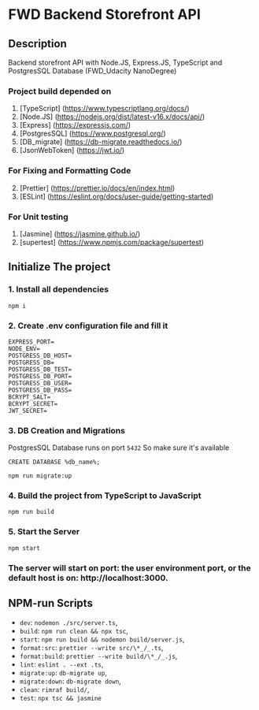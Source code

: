 # FWD Backend Storefront API

## Description

Backend storefront API with Node.JS, Express.JS, TypeScript and PostgresSQL Database (FWD_Udacity NanoDegree)

### Project build depended on

1. [TypeScript] (https://www.typescriptlang.org/docs/)
2. [Node.JS] (https://nodejs.org/dist/latest-v16.x/docs/api/)
3. [Express] (https://expressjs.com/)
4. [PostgresSQL] (https://www.postgresql.org/)
5. [DB_migrate] (https://db-migrate.readthedocs.io/)
6. [JsonWebToken] (https://jwt.io/)

### For Fixing and Formatting Code

2. [Prettier] (https://prettier.io/docs/en/index.html)
1. [ESLint] (https://eslint.org/docs/user-guide/getting-started)

### For Unit testing

1. [Jasmine] (https://jasmine.github.io/)
2. [supertest] (https://www.npmjs.com/package/supertest)

## Initialize The project

### 1. Install all dependencies

`npm i`

### 2. Create .env configuration file and fill it

```
EXPRESS_PORT=
NODE_ENV=
POSTGRESS_DB_HOST=
POSTGRESS_DB=
POSTGRESS_DB_TEST=
POSTGRESS_DB_PORT=
POSTGRESS_DB_USER=
POSTGRESS_DB_PASS=
BCRYPT_SALT=
BCRYPT_SECRET=
JWT_SECRET=
```

### 3. DB Creation and Migrations

PostgresSQL Database runs on port `5432` So make sure it's available

```
CREATE DATABASE %db_name%;
```

```
npm run migrate:up
```

### 4. Build the project from TypeScript to JavaScript

```
npm run build
```

### 5. Start the Server

```
npm start
```

### The server will start on port: the user environment port, or the default host is on: http://localhost:3000.

## NPM-run Scripts

- `dev`: `nodemon ./src/server.ts`,
- `build`: `npm run clean && npx tsc`,
- `start`: `npm run build && nodemon build/server.js`,
- `format:src`: `prettier --write src/\*_/_.ts`,
- `format:build`: `prettier --write build/\*_/_.js`,
- `lint`: `eslint . --ext .ts`,
- `migrate:up`: `db-migrate up`,
- `migrate:down`: `db-migrate down`,
- `clean`: `rimraf build/`,
- `test`: `npx tsc && jasmine`
